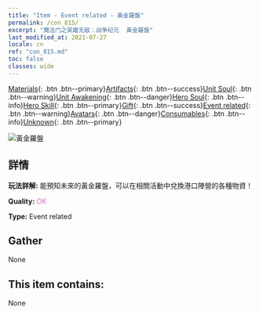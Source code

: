 ```yaml
---
title: "Item - Event related - 黃金羅盤"
permalink: /con_815/
excerpt: "魔法门之英雄无敌：战争纪元  黃金羅盤"
last_modified_at: 2021-07-27
locale: cn
ref: "con_815.md"
toc: false
classes: wide
---
```

 [Materials](/ItemsCN/){: .btn .btn--primary}[Artifacts](/ItemsCN/Artifacts/){: .btn .btn--success}[Unit Soul](/ItemsCN/UnitSoul/){: .btn .btn--warning}[Unit Awakening](/ItemsCN/UnitAwakening/){: .btn .btn--danger}[Hero Soul](/ItemsCN/HeroSoul/){: .btn .btn--info}[Hero Skill](/ItemsCN/HeroSkill/){: .btn .btn--primary}[Gift](/ItemsCN/Gift/){: .btn .btn--success}[Event related](/ItemsCN/Events/){: .btn .btn--warning}[Avatars](/ItemsCN/Avatars/){: .btn .btn--danger}[Consumables](/ItemsCN/Consumables/){: .btn .btn--info}[Unknown](/ItemsCN/Unknown/){: .btn .btn--primary}

 ![黃金羅盤](/images/t/i_3073.png)

## 詳情
 **玩法詳解:** 能預知未來的黃金羅盤，可以在相關活動中兌換港口陣營的各種物資！

 **Quality:** <span style="color: #DA70D6">OK</span>

 **Type:** Event related

## Gather

  None

## This item contains:

  None


